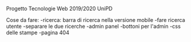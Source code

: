 Progetto Tecnologie Web 2019/2020 UniPD

Cose da fare:
	-ricerca: barra di ricerca nella versione mobile
	-fare ricerca utente
	-separare le due ricerche
	-admin panel
	-bottoni per l'admin
	-css delle stampe
	-pagina 404
